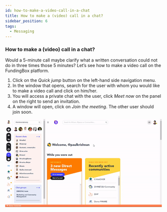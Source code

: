 ```yaml
---
id: how-to-make-a-video-call-in-a-chat
title: How to make a (video) call in a chat?
sidebar_position: 6
tags:
  - Messaging
---
```


### **How to make a (video) call in a chat?**

Would a 5-minute call maybe clarify what a written conversation could not do in three times those 5 minutes? Let’s see how to make a video call on the FundingBox platform.

1. Click on the *Quick jump* button on the left-hand side navigation menu.
2. In the window that opens, search for the user with whom you would like to make a video call and click on him/her.
3. You will access a private chat with the user, click *Meet now* on the panel on the right to send an invitation.
4. A window will open, click on *Join the meeting*. The other user should join soon.

![alt_text](./../assets/3-how-to-make-a-video-call.gif)
